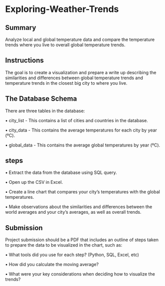 # Exploring-Weather-Trends
## Summary
Analyze local and global temperature data and compare the temperature trends where you live to overall global temperature trends.

## Instructions 
The goal is to create a visualization and prepare a write up describing the similarities and differences between global temperature trends and temperature trends in the closest big city to where you live.

## The Database Schema
  There are three tables in the database:
  
   •	city_list   - This contains a list of cities and countries in the database.
    
   •	city_data   - This contains the average temperatures for each city by year (ºC).
    
   •	global_data - This contains the average global temperatures by year (ºC).


## steps 

   • Extract the data from the database using SQL query.
   
   • Open up the CSV in Excel.
   
   • Create a line chart that compares your city’s temperatures with the global temperatures.
   
   • Make observations about the similarities and differences between the world averages and your city’s averages, as well as overall            trends.
   
## Submission   
   Project submission should be a PDF that includes an outline of steps taken to prepare the data to be visualized in the chart, such as:
   
   •	What tools did you use for each step? (Python, SQL, Excel, etc)
   
   •	How did you calculate the moving average?
   
   •	What were your key considerations when deciding how to visualize the trends?


